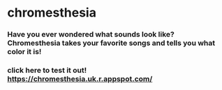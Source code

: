 # chromesthesia

### Have you ever wondered what sounds look like? Chromesthesia takes your favorite songs and tells you what color it is!

### click here to test it out! https://chromesthesia.uk.r.appspot.com/
